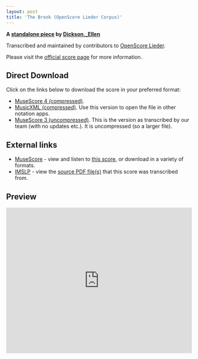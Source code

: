 ```yaml
---
layout: post
title: 'The Brook (OpenScore Lieder Corpus)'
---
```


__A [standalone piece](https://fourscoreandmore.org/openscore/lieder/Dickson,_Ellen/_/) by [Dickson,_Ellen](https://fourscoreandmore.org/openscore/lieder/Dickson,_Ellen)__

Transcribed and maintained by contributors to [OpenScore Lieder].

Please visit the [official score page] for more information.

[official score page]: https://musescore.com/openscore-lieder-corpus/scores/6600532
[OpenScore Lieder]: https://musescore.com/openscore-lieder-corpus

## Direct Download

Click on the links below to download the score in your preferred format:
- [MuseScore 4 (compressed)](https://github.com/openscore/lieder/blob/main/scores/Dickson,_Ellen/_/The_Brook/lc6600532.mscz?raw=true).
- [MusicXML (compressed)](https://github.com/openscore/lieder/blob/main/scores/Dickson,_Ellen/_/The_Brook/lc6600532.mxl?raw=true). Use this version to open the file in other notation apps.
- [MuseScore 3 (uncompressed)](https://github.com/openscore/lieder/blob/main/scores/Dickson,_Ellen/_/The_Brook/lc6600532.mscx?raw=true). This is the version as transcribed by our team (with no updates etc.). It is uncompressed (so a larger file).

## External links

- [MuseScore] - view and listen to [this score][MuseScore], or download in a variety of formats.
- [IMSLP] - view the [source PDF file(s)][IMSLP] that this score was transcribed from.

[MuseScore]: https://musescore.com/score/6600532
[IMSLP]: https://imslp.org/wiki/Special:ReverseLookup/483603

## Preview

<iframe width="100%" height="394" src="https://musescore.com/openscore-lieder-corpus/scores/6600532/embed" frameborder="0" allowfullscreen allow="autoplay; fullscreen"></iframe>
